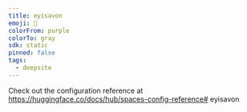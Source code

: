 ```yaml
---
title: eyisavon
emoji: 🐳
colorFrom: purple
colorTo: gray
sdk: static
pinned: false
tags:
  - deepsite
---
```


Check out the configuration reference at https://huggingface.co/docs/hub/spaces-config-reference# eyisavon
